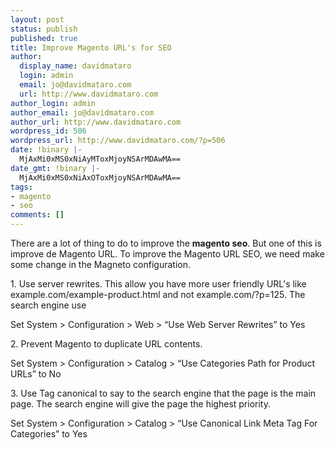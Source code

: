 ```yaml
---
layout: post
status: publish
published: true
title: Improve Magento URL's for SEO
author:
  display_name: davidmataro
  login: admin
  email: jo@davidmataro.com
  url: http://www.davidmataro.com
author_login: admin
author_email: jo@davidmataro.com
author_url: http://www.davidmataro.com
wordpress_id: 506
wordpress_url: http://www.davidmataro.com/?p=506
date: !binary |-
  MjAxMi0xMS0xNiAyMToxMjoyNSArMDAwMA==
date_gmt: !binary |-
  MjAxMi0xMS0xNiAxOToxMjoyNSArMDAwMA==
tags:
- magento
- seo
comments: []
---
```

<p>There are a lot of thing to do to improve the <strong>magento seo</strong>. But one of this is improve de Magento URL. To improve the Magento URL SEO, we need make some change in the Magneto configuration.</p>
<p>1. Use server rewrites. This allow you have more user friendly URL's like example.com/example-product.html and not example.com/?p=125. The search engine use</p>
<p>Set System &gt; Configuration &gt; Web &gt; “Use Web Server Rewrites” to Yes</p>
<p>2. Prevent Magento to duplicate URL contents.</p>
<p>Set System &gt; Configuration &gt; Catalog &gt; “Use Categories Path for Product URLs” to No</p>
<p>3. Use Tag canonical to say to the search engine that the page is the main page. The search engine will give the page the highest priority.</p>
<p>Set System &gt; Configuration &gt; Catalog &gt; “Use Canonical Link Meta Tag For Categories” to Yes</p>
